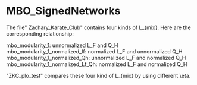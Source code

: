 # MBO_SignedNetworks

The file" Zachary_Karate_Club" contains four kinds of L_{mix}. Here are the corresponding relationship: 

mbo_modularity_1: unnormalized L_F and Q_H
mbo_modularity_1_normalized_lf: normalized L_F and unnormalized Q_H
mbo_modularity_1_normalized_Qh: unnormalized L_F and normalized Q_H
mbo_modularity_1_normalized_Lf_Qh: normalized L_F and normalized Q_H

"ZKC_plo_test" compares these four kind of L_{mix} by using different \eta.
